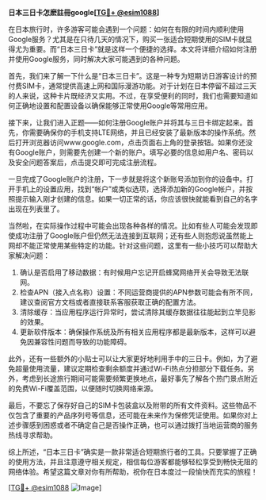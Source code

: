 **日本三日卡怎麽註冊google[[TG💪+ @esim1088](https://t.me/s/esim1088)]**

在日本旅行时，许多游客可能会遇到一个问题：如何在有限的时间内顺利使用Google服务？尤其是在只待几天的情况下，购买一张适合短期使用的SIM卡就显得尤为重要。而“日本三日卡”就是这样一个便捷的选择。本文将详细介绍如何注册并使用Google服务，同时解决大家可能遇到的各种问题。

首先，我们来了解一下什么是“日本三日卡”。这是一种专为短期访日游客设计的预付费SIM卡，通常提供高速上网和国际漫游功能。对于计划在日本停留不超过三天的人来说，这种卡片既经济又实用。不过，在享受便利的同时，我们也需要知道如何正确地设置和配置设备以确保能够正常使用Google等常用应用。

接下来，让我们进入正题——如何注册Google账户并将其与三日卡绑定起来。首先，你需要确保你的手机支持LTE网络，并且已经安装了最新版本的操作系统。然后打开浏览器访问www.google.com，点击页面右上角的登录按钮。如果你还没有Google账户，则需要先创建一个新的账户。填写必要的信息如用户名、密码以及安全问题答案后，点击提交即可完成注册流程。

一旦完成了Google账户的注册，下一步就是将这个新账号添加到你的设备中。打开手机上的设置应用，找到“帐户”或类似选项，选择添加新的Google帐户，并按照提示输入刚才创建的信息。如果一切正常的话，你应该很快就能看到自己的名字出现在列表里了。

当然啦，在实际操作过程中可能会出现各种各样的情况。比如有些人可能会发现即使成功注册了Google账户但仍然无法连接到互联网；还有些人则抱怨说虽然能上网却不能正常使用某些特定的功能。针对这些问题，这里有一些小技巧可以帮助大家解决问题：

1. 确认是否启用了移动数据：有时候用户忘记开启蜂窝网络开关会导致无法联网。
2. 检查APN（接入点名称）设置：不同运营商提供的APN参数可能会有所不同，建议查阅官方文档或者直接联系客服获取正确的配置方法。
3. 清除缓存：当应用程序运行异常时，尝试清除其缓存数据往往能起到立竿见影的效果。
4. 更新软件版本：确保操作系统及所有相关应用程序都是最新版本，这样可以避免因兼容性问题而导致的功能障碍。

此外，还有一些额外的小贴士可以让大家更好地利用手中的三日卡。例如，为了避免超量使用流量，建议定期检查剩余额度并通过Wi-Fi热点分担部分下载任务。另外，考虑到长途旅行期间可能需要频繁更换地点，最好事先了解各个热门景点附近的免费Wi-Fi覆盖范围，以便随时切换网络来源。

最后，不要忘了保存好自己的SIM卡包装盒以及附带的所有文件资料。这些物品不仅包含了重要的产品序列号等信息，还可能在未来作为保修凭证使用。如果你对上述步骤感到困惑或者不确定自己是否操作正确，也可以通过拨打当地运营商的服务热线寻求帮助。

综上所述，“日本三日卡”确实是一款非常适合短期旅行者的工具。只要掌握了正确的使用方法，并且注意遵守相关规定，相信每位游客都能够轻松享受到畅快无阻的网络体验。希望这篇文章对你有所帮助，祝你在日本度过一段愉快而充实的旅程！

[[TG💪+ @esim1088](https://t.me/s/esim1088) ![Image](https://i.postimg.cc/4NQfJmqS/Snipaste-2025-05-13-00-14-12.png)]
